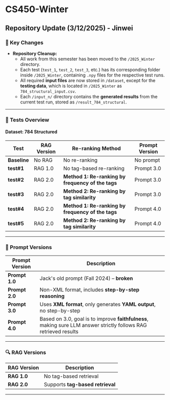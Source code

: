 # CS450-Winter

## **Repository Update (3/12/2025) - Jinwei**
### **📌 Key Changes**
- **Repository Cleanup:**  
  - All work from this semester has been moved to the `/2025_Winter` directory.
  - Each test (`test_1`, `test_2`, `test_3`, etc.) has its corresponding folder inside `/2025_Winter`, containing `.npy` files for the respective test runs.
  - All required **input files** are now stored in `/dataset`, except for the **testing data**, which is located in `/2025_Winter` as `784_structural_input.csv`.
  - Each `/input_n/` directory contains the **generated results** from the current test run, stored as `/result_784_structural`.

---

### **🧪 Tests Overview**
#### **Dataset: 784 Structured**
| Test     | RAG Version | Re-ranking Method                                      | Prompt Version |
|----------|------------|--------------------------------------------------------|---------------|
| **Baseline** | No RAG     | No re-ranking                                        | No prompt    |
| **test#1**   | RAG 1.0    | No tag-based re-ranking                              | Prompt 3.0   |
| **test#2**   | RAG 2.0    | **Method 1: Re-ranking by frequency of the tags**    | Prompt 3.0   |
| **test#3**   | RAG 2.0    | **Method 2: Re-ranking by tag similarity**          | Prompt 3.0   |
| **test#4**   | RAG 2.0    | **Method 1: Re-ranking by frequency of the tags**    | Prompt 4.0   |
| **test#5**   | RAG 2.0    | **Method 2: Re-ranking by tag similarity**          | Prompt 4.0   |

---

### **📜 Prompt Versions**
| Prompt Version | Description |
|---------------|------------|
| **Prompt 1.0** | Jack's old prompt (Fall 2024) – **broken** |
| **Prompt 2.0** | Non-XML format, includes **step-by-step reasoning** |
| **Prompt 3.0** | Uses **XML format**, only generates **YAML output**, no step-by-step |
| **Prompt 4.0** | Based on 3.0, goal is to improve **faithfulness**, making sure LLM answer strictly follows RAG retrieved results |

---

### **🔍 RAG Versions**
| RAG Version | Description |
|------------|-------------|
| **RAG 1.0** | No tag-based retrieval |
| **RAG 2.0** | Supports **tag-based retrieval** |

---
